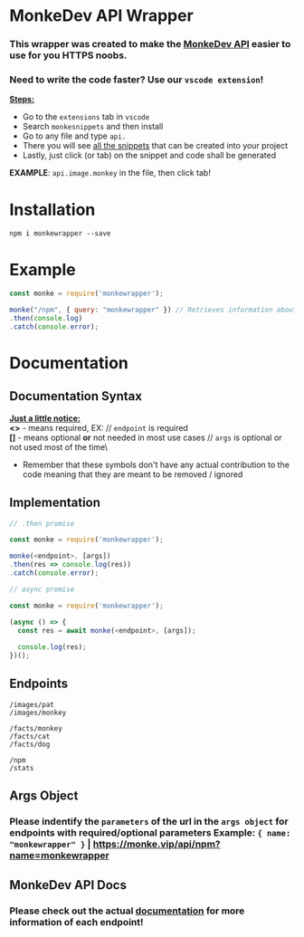 # MonkeDev API Wrapper

### This wrapper was created to make the [MonkeDev API](https://monke.vip/api/docs) easier to use for you HTTPS noobs. 

### Need to write the code faster? Use our `vscode extension`!
**<ins>Steps:</ins>**
* Go to the `extensions` tab in `vscode` 
* Search `monkesnippets` and then install
* Go to any file and type `api.`
* There you will see [all the snippets](https://cdn.discordapp.com/attachments/715004705193066536/803078182483263528/unknown.png) that can be created into your project
* Lastly, just click (or tab) on the snippet and code shall be generated

**EXAMPLE**: `api.image.monkey` in the file, then click tab!

# Installation
```
npm i monkewrapper --save
```

# Example
```js
const monke = require('monkewrapper');

monke("/npm", { query: "monkewrapper" }) // Retrieves information about that npm package
.then(console.log)
.catch(console.error);
```

# Documentation
## Documentation Syntax
**<ins>Just a little notice:</ins>**\
**<>** - means required, EX: <endpoint> // `endpoint` is required\
**[]** - means optional **or** not needed in most use cases // `args` is optional or not used most of the time\
* Remember that these symbols don't have any actual contribution to the code meaning that they are meant to be removed / ignored
  
## Implementation
```js
// .then promise

const monke = require('monkewrapper');

monke(<endpoint>, [args])
.then(res => console.log(res))
.catch(console.error);

// async promise

const monke = require('monkewrapper');

(async () => {
  const res = await monke(<endpoint>, [args]);
  
  console.log(res);
})();
```

## Endpoints
`/images/pat`\
`/images/monkey`

`/facts/monkey`\
`/facts/cat`\
`/facts/dog`

`/npm`\
`/stats`

## Args Object
### Please indentify the `parameters` of the url in the `args object` for endpoints with required/optional parameters **Example:** `{ name: "monkewrapper" }` | https://monke.vip/api/npm?name=monkewrapper


## MonkeDev API Docs
### Please check out the actual [documentation](https://monke.vip/api/docs) for more information of each endpoint!
